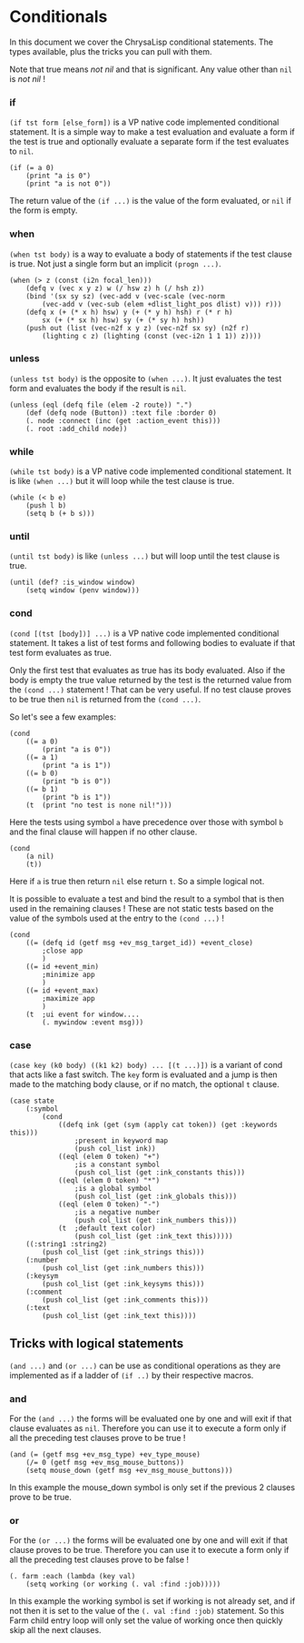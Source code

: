 # Conditionals

In this document we cover the ChrysaLisp conditional statements. The types
available, plus the tricks you can pull with them.

Note that true means *not nil* and that is significant. Any value other than
`nil` is *not nil* !

### if

`(if tst form [else_form])` is a VP native code implemented conditional
statement. It is a simple way to make a test evaluation and evaluate a form if
the test is true and optionally evaluate a separate form if the test evaluates
to `nil`.

```vdu
(if (= a 0)
	(print "a is 0")
	(print "a is not 0"))
```

The return value of the `(if ...)` is the value of the form evaluated, or `nil`
if the form is empty.

### when

`(when tst body)` is a way to evaluate a body of statements if the test clause
is true. Not just a single form but an implicit `(progn ...)`.

```vdu
(when (> z (const (i2n focal_len)))
	(defq v (vec x y z) w (/ hsw z) h (/ hsh z))
	(bind '(sx sy sz) (vec-add v (vec-scale (vec-norm
		(vec-add v (vec-sub (elem +dlist_light_pos dlist) v))) r)))
	(defq x (+ (* x h) hsw) y (+ (* y h) hsh) r (* r h)
		sx (+ (* sx h) hsw) sy (+ (* sy h) hsh))
	(push out (list (vec-n2f x y z) (vec-n2f sx sy) (n2f r)
		(lighting c z) (lighting (const (vec-i2n 1 1 1)) z))))
```

### unless

`(unless tst body)` is the opposite to `(when ...)`. It just evaluates the test
form and evaluates the body if the result is `nil`.

```vdu
(unless (eql (defq file (elem -2 route)) ".")
	(def (defq node (Button)) :text file :border 0)
	(. node :connect (inc (get :action_event this)))
	(. root :add_child node))
```

### while

`(while tst body)` is a VP native code implemented conditional statement. It is
like `(when ...)` but it will loop while the test clause is true.

```vdu
(while (< b e)
	(push l b)
	(setq b (+ b s)))
```

### until

`(until tst body)` is like `(unless ...)` but will loop until the test clause
is true.

```vdu
(until (def? :is_window window)
	(setq window (penv window)))
```

### cond

`(cond [(tst [body])] ...)` is a VP native code implemented conditional
statement. It takes a list of test forms and following bodies to evaluate if
that test form evaluates as true.

Only the first test that evaluates as true has its body evaluated. Also if the
body is empty the true value returned by the test is the returned value from
the `(cond ...)` statement ! That can be very useful. If no test clause proves
to be true then `nil` is returned from the `(cond ...)`.

So let's see a few examples:

```vdu
(cond
	((= a 0)
		(print "a is 0"))
	((= a 1)
		(print "a is 1"))
	((= b 0)
		(print "b is 0"))
	((= b 1)
		(print "b is 1"))
	(t  (print "no test is none nil!")))
```

Here the tests using symbol `a` have precedence over those with symbol `b` and
the final clause will happen if no other clause.

```vdu
(cond
	(a nil)
	(t))
```

Here if `a` is true then return `nil` else return `t`. So a simple logical not.

It is possible to evaluate a test and bind the result to a symbol that is then
used in the remaining clauses ! These are not static tests based on the value
of the symbols used at the entry to the `(cond ...)` !

```vdu
(cond
	((= (defq id (getf msg +ev_msg_target_id)) +event_close)
		;close app
		)
	((= id +event_min)
		;minimize app
		)
	((= id +event_max)
		;maximize app
		)
	(t  ;ui event for window....
		(. mywindow :event msg)))
```

### case

`(case key (k0 body) ((k1 k2) body) ... [(t ...)])` is a variant of cond that
acts like a fast switch. The `key` form is evaluated and a jump is then made to
the matching body clause, or if no match, the optional `t` clause.

```vdu
(case state
	(:symbol
		(cond
			((defq ink (get (sym (apply cat token)) (get :keywords this)))
				;present in keyword map
				(push col_list ink))
			((eql (elem 0 token) "+")
				;is a constant symbol
				(push col_list (get :ink_constants this)))
			((eql (elem 0 token) "*")
				;is a global symbol
				(push col_list (get :ink_globals this)))
			((eql (elem 0 token) "-")
				;is a negative number
				(push col_list (get :ink_numbers this)))
			(t  ;default text color)
				(push col_list (get :ink_text this)))))
	((:string1 :string2)
		(push col_list (get :ink_strings this)))
	(:number
		(push col_list (get :ink_numbers this)))
	(:keysym
		(push col_list (get :ink_keysyms this)))
	(:comment
		(push col_list (get :ink_comments this)))
	(:text
		(push col_list (get :ink_text this))))
```

## Tricks with logical statements

`(and ...)` and `(or ...)` can be use as conditional operations as they are
implemented as if a ladder of `(if ..)` by their respective macros.

### and

For the `(and ...)` the forms will be evaluated one by one and will exit if
that clause evaluates as `nil`. Therefore you can use it to execute a form only
if all the preceding test clauses prove to be true !

```vdu
(and (= (getf msg +ev_msg_type) +ev_type_mouse)
	(/= 0 (getf msg +ev_msg_mouse_buttons))
	(setq mouse_down (getf msg +ev_msg_mouse_buttons)))
```

In this example the mouse_down symbol is only set if the previous 2 clauses
prove to be true.

### or

For the `(or ...)` the forms will be evaluated one by one and will exit if that
clause proves to be true. Therefore you can use it to execute a form only if
all the preceding test clauses prove to be false !

```vdu
(. farm :each (lambda (key val)
	(setq working (or working (. val :find :job)))))
```

In this example the working symbol is set if working is not already set, and if
not then it is set to the value of the `(. val :find :job)` statement. So this
Farm child entry loop will only set the value of working once then quickly skip
all the next clauses.
